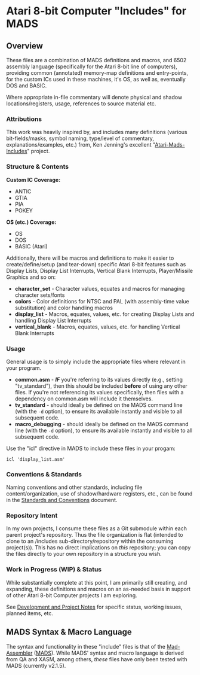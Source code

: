 # Atari 8-bit Computer "Includes" for MADS
## Overview
These files are a combination of MADS definitions and macros, and 6502 assembly language (specifically for the Atari 8-bit line of computers), providing common (annotated) memory-map definitions and entry-points, for the custom ICs used in these machines, it's OS, as well as, eventually DOS and BASIC.

Where appropriate in-file commentary will denote physical and shadow locations/registers, usage, references to source material etc.

### Attributions
This work was heavily inspired by, and includes many definitions (various bit-fields/masks, symbol naming, type/level of commentary, explanations/examples, etc.) from, Ken Jenning's excellent "[Atari-Mads-Includes](https://github.com/kenjennings/Atari-Mads-Includes)" project.

### Structure & Contents

**Custom IC Coverage:**

 - ANTIC
 - GTIA
 - PIA
 - POKEY

**OS (etc.) Coverage:**

 - OS
 - DOS
 - BASIC (Atari)

Additionally, there will be macros and definitions to make it easier to create/define/setup (and tear-down) specific Atari 8-bit features such as Display Lists, Display List Interrupts, Vertical Blank Interrupts, Player/Missile Graphics and so on:

- **character_set** - Character values, equates and macros for managing character sets/fonts
- **colors** - Color definitions for NTSC and PAL (with assembly-time value substitution) and color handling macros
- **display_list** - Macros, equates, values, etc. for creating Display Lists and handling Display List Interrupts
- **vertical_blank** - Macros, equates, values, etc. for handling Vertical Blank Interrupts

### Usage

General usage is to simply include the appropriate files where relevant in your program.

- **common.asm** - ***IF*** you're referring to its values directly (e.g., setting "tv_standard"), then this should be included **before** of using any other files.  If you're not referencing its values specifically, then files with a dependency on common.asm will include it themselves.
- **tv_standard** - should ideally be defined on the MADS command line (with the `-d` option), to ensure its available instantly and visible to all subsequent code.
- **macro_debugging** - should ideally be defined on the MADS command line (with the `-d` option), to ensure its available instantly and visible to all subsequent code.

Use the "icl" directive in MADS to include these files in your progam:

	icl 'display_list.asm'

### Conventions & Standards

Naming conventions and other standards, including file content/organization, use of shadow/hardware registers, etc., can be found in the [Standards and Conventions](https://github.com/idunmore/atari-8bit-includes-mads/blob/main/docs/Standards%20and%20Conventions.md) document.

### Repository Intent
In my own projects, I consume these files as a Git submodule within each parent project's repository.  Thus the file organization is flat (intended to clone to an /includes sub-directory/repository within the consuming project(s)).  This has no direct implications on *this* repository; you can copy the files directly to your own repository in a structure you wish.

### Work in Progress (WIP) & Status
While substantially complete at this point, I am primarily still creating, and expanding, these definitions and macros on an as-needed basis in support of other Atari 8-bit Computer projects I am exploring.  

See [Development and Project Notes](https://github.com/idunmore/atari-8bit-includes-mads/blob/main/docs/Development%20and%20Project%20Notes.txt) for specific status, working issues, planned items, etc.

## MADS Syntax & Macro Language
The syntax and functionality in these "include" files is that of the [Mad-Assembler](https://mads.atari8.info) ([MADS](https://github.com/tebe6502/Mad-Assembler/releases)).  While MADS' syntax and macro language is derived from QA and XASM, among others, *these* files have only been tested with MADS (currently v2.1.5).
